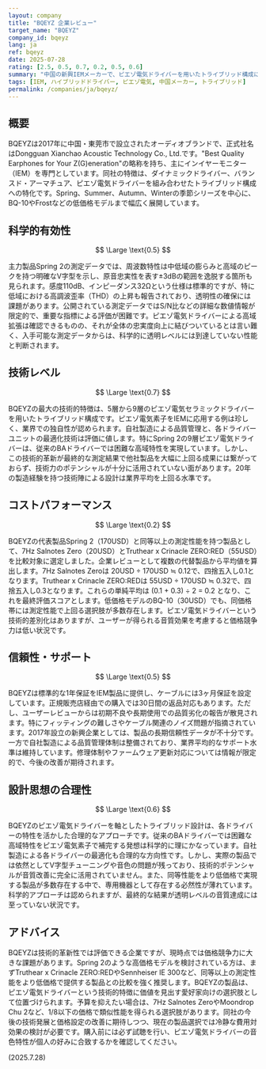 ```yaml
---
layout: company
title: "BQEYZ 企業レビュー"
target_name: "BQEYZ"
company_id: bqeyz
lang: ja
ref: bqeyz
date: 2025-07-28
rating: [2.5, 0.5, 0.7, 0.2, 0.5, 0.6]
summary: "中国の新興IEMメーカーで、ピエゾ電気ドライバーを用いたトライブリッド構成に特化。技術的革新性は評価できるが、測定性能と価格競争力に課題を抱える。"
tags: [IEM, ハイブリッドドライバー, ピエゾ電気, 中国メーカー, トライブリッド]
permalink: /companies/ja/bqeyz/
---
```


## 概要

BQEYZは2017年に中国・東莞市で設立されたオーディオブランドで、正式社名はDongguan Xianchao Acoustic Technology Co., Ltd.です。"Best Quality Earphones for Your Z(G)eneration"の略称を持ち、主にインイヤーモニター（IEM）を専門としています。同社の特徴は、ダイナミックドライバー、バランスド・アーマチュア、ピエゾ電気ドライバーを組み合わせたトライブリッド構成への特化です。Spring、Summer、Autumn、Winterの季節シリーズを中心に、BQ-10やFrostなどの低価格モデルまで幅広く展開しています。

## 科学的有効性

$$ \Large \text{0.5} $$

主力製品Spring 2の測定データでは、周波数特性は中低域の膨らみと高域のピークを持つ明確なV字型を示し、原音忠実性を表す±3dBの範囲を逸脱する箇所も見られます。感度110dB、インピーダンス32Ωという仕様は標準的ですが、特に低域における高調波歪率（THD）の上昇も報告されており、透明性の確保には課題があります。公開されている測定データではS/N比などの詳細な数値情報が限定的で、重要な指標による評価が困難です。ピエゾ電気ドライバーによる高域拡張は確認できるものの、それが全体の忠実度向上に結びついているとは言い難く、入手可能な測定データからは、科学的に透明レベルには到達していない性能と判断されます。

## 技術レベル

$$ \Large \text{0.7} $$

BQEYZの最大の技術的特徴は、5層から9層のピエゾ電気セラミックドライバーを用いたトライブリッド構成です。ピエゾ電気素子をIEMに応用する例は珍しく、業界での独自性が認められます。自社製造による品質管理と、各ドライバーユニットの最適化技術は評価に値します。特にSpring 2の9層ピエゾ電気ドライバーは、従来のBAドライバーでは困難な高域特性を実現しています。しかし、この技術的革新が最終的な測定結果で他社製品を大幅に上回る成果には繋がっておらず、技術力のポテンシャルが十分に活用されていない面があります。20年の製造経験を持つ技術陣による設計は業界平均を上回る水準です。

## コストパフォーマンス

$$ \Large \text{0.2} $$

BQEYZの代表製品Spring 2（170USD）と同等以上の測定性能を持つ製品として、7Hz Salnotes Zero（20USD）とTruthear x Crinacle ZERO:RED（55USD）を比較対象に選定しました。企業レビューとして複数の代替製品から平均値を算出します。7Hz Salnotes Zeroは 20USD ÷ 170USD ≒ 0.12で、四捨五入し0.1となります。Truthear x Crinacle ZERO:REDは 55USD ÷ 170USD ≒ 0.32で、四捨五入し0.3となります。これらの単純平均は (0.1 + 0.3) ÷ 2 = 0.2 となり、これを最終評価スコアとします。低価格モデルのBQ-10（30USD）でも、同価格帯には測定性能で上回る選択肢が多数存在します。ピエゾ電気ドライバーという技術的差別化はありますが、ユーザーが得られる音質効果を考慮すると価格競争力は低い状況です。

## 信頼性・サポート

$$ \Large \text{0.5} $$

BQEYZは標準的な1年保証をIEM製品に提供し、ケーブルには3ヶ月保証を設定しています。正規販売店経由での購入では30日間の返品対応もあります。ただし、ユーザーレビューからは初期不良や長期使用での品質劣化の報告が散見されます。特にフィッティングの難しさやケーブル関連のノイズ問題が指摘されています。2017年設立の新興企業としては、製品の長期信頼性データが不十分です。一方で自社製造による品質管理体制は整備されており、業界平均的なサポート水準は維持しています。修理体制やファームウェア更新対応については情報が限定的で、今後の改善が期待されます。

## 設計思想の合理性

$$ \Large \text{0.6} $$

BQEYZのピエゾ電気ドライバーを軸としたトライブリッド設計は、各ドライバーの特性を活かした合理的なアプローチです。従来のBAドライバーでは困難な高域特性をピエゾ電気素子で補完する発想は科学的に理にかなっています。自社製造による各ドライバーの最適化も合理的な方向性です。しかし、実際の製品では依然としてV字型チューニングや音色の問題が残っており、技術的ポテンシャルが音質改善に完全に活用されていません。また、同等性能をより低価格で実現する製品が多数存在する中で、専用機器として存在する必然性が薄れています。科学的アプローチは認められますが、最終的な結果が透明レベルの音質達成には至っていない状況です。

## アドバイス

BQEYZは技術的革新性では評価できる企業ですが、現時点では価格競争力に大きな課題があります。Spring 2のような高価格モデルを検討されている方は、まずTruthear x Crinacle ZERO:REDやSennheiser IE 300など、同等以上の測定性能をより低価格で提供する製品との比較を強く推奨します。BQEYZの製品は、ピエゾ電気ドライバーという技術的特徴に価値を見出す愛好家向けの選択肢として位置づけられます。予算を抑えたい場合は、7Hz Salnotes ZeroやMoondrop Chu 2など、1/8以下の価格で類似性能を得られる選択肢があります。同社の今後の技術発展と価格設定の改善に期待しつつ、現在の製品選択では冷静な費用対効果の検討が必要です。購入前には必ず試聴を行い、ピエゾ電気ドライバーの音色特性が個人の好みに合致するかを確認してください。

(2025.7.28)
